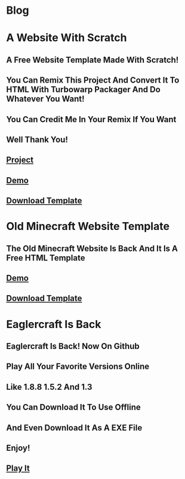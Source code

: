 # Blog
# A Website With Scratch
## A Free Website Template Made With Scratch!
## You Can Remix This Project And Convert It To HTML With Turbowarp Packager And Do Whatever You Want!
## You Can Credit Me In Your Remix If You Want
## Well Thank You!
## [Project](https://scratch.mit.edu/projects/884506641/)
## [Demo](https://briefiberg.github.io/AWebsiteWithScratch/)
## [Download Template](https://github.com/Briefiberg/AWebsiteWithScratch/releases/download/Template/AWebsiteWithScratch.zip)
# Old Minecraft Website Template
## The Old Minecraft Website Is Back And It Is A Free HTML Template
## [Demo](https://briefiberg.github.io/OldMinecraftWebsiteTemplate/)
## [Download Template](https://github.com/Briefiberg/OldMinecraftWebsiteTemplate/releases/download/Template/OldMinecraftWebsiteTemplate.zip)
# Eaglercraft Is Back
## Eaglercraft Is Back! Now On Github
## Play All Your Favorite Versions Online
## Like 1.8.8 1.5.2 And 1.3
## You Can Download It To Use Offline
## And Even Download It As A EXE File
## Enjoy!
## [Play It](https://briefiberg.github.io/eaglercraft/)
